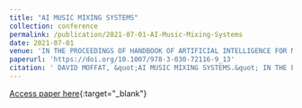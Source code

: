 ```yaml
---
title: "AI MUSIC MIXING SYSTEMS"
collection: conference
permalink: /publication/2021-07-01-AI-Music-Mixing-Systems
date: 2021-07-01
venue: 'IN THE PROCEEDINGS OF HANDBOOK OF ARTIFICIAL INTELLIGENCE FOR MUSIC'
paperurl: 'https://doi.org/10.1007/978-3-030-72116-9_13'
citation: ' DAVID MOFFAT, &quot;AI MUSIC MIXING SYSTEMS.&quot; IN THE PROCEEDINGS OF HANDBOOK OF ARTIFICIAL INTELLIGENCE FOR MUSIC, 2021.'
---
```

[Access paper here](https://doi.org/10.1007/978-3-030-72116-9_13){:target="_blank"}
